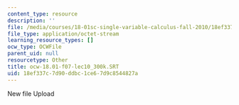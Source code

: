 ```yaml
---
content_type: resource
description: ''
file: /media/courses/18-01sc-single-variable-calculus-fall-2010/18ef337c7d90ddbc1ce67d9c8544827a_ocw-18.01-f07-lec10_300k.SRT
file_type: application/octet-stream
learning_resource_types: []
ocw_type: OCWFile
parent_uid: null
resourcetype: Other
title: ocw-18.01-f07-lec10_300k.SRT
uid: 18ef337c-7d90-ddbc-1ce6-7d9c8544827a
---
```

New file Upload